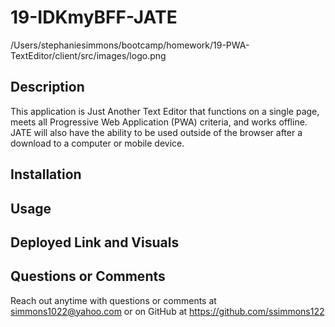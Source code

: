 # 19-IDKmyBFF-JATE
/Users/stephaniesimmons/bootcamp/homework/19-PWA-TextEditor/client/src/images/logo.png 

## Description
This application is Just Another Text Editor that functions on a single page, meets all Progressive Web Application (PWA) criteria, and works offline.  JATE will also have the ability to be used outside of the browser after a download to a computer or mobile device.  

## Installation

## Usage

## Deployed Link and Visuals 

## Questions or Comments
Reach out anytime with questions or comments at simmons1022@yahoo.com or on GitHub at https://github.com/ssimmons122

